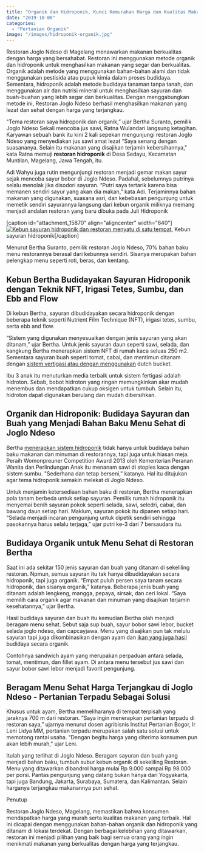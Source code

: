 ```yaml
---
title: "Organik dan Hidroponik, Kunci Kemurahan Harga dan Kualitas Makanan di Restoran Joglo Ndeso, Magelang"
date: "2019-10-08"
categories: 
  - "Pertanian Organik"
image: "/images/hidroponik-organik.jpg"
---
```


Restoran Joglo Ndeso di Magelang menawarkan makanan berkualitas dengan harga yang bersahabat. Restoran ini menggunakan metode organik dan hidroponik untuk menghasilkan makanan yang segar dan berkualitas. Organik adalah metode yang menggunakan bahan-bahan alami dan tidak menggunakan pestisida atau pupuk kimia dalam proses budidaya. Sementara, hidroponik adalah metode budidaya tanaman tanpa tanah, dan menggunakan air dan nutrisi mineral untuk menghasilkan sayuran dan buah-buahan yang lebih segar dan berkualitas. Dengan menggabungkan metode ini, Restoran Joglo Ndeso berhasil menghasilkan makanan yang lezat dan sehat dengan harga yang terjangkau.

"Tema restoran saya hidroponik dan organik,” ujar Bertha Suranto, pemilik Joglo Ndeso Sekali mencoba jus sawi, Ratna Wulandari langsung ketagihan. Karyawan sebuah bank itu kini 2 kali sepekan mengunjungi restoran Joglo Ndeso yang menyediakan jus sawi amat lezat “Saya senang dengan suasananya. Selain itu makanan yang disajikan terjamin kebersihannya," kata Ratna memuji **restoran hidroponik** di Desa Sedayu, Kecamatan Muntilan, Magelang, Jawa Tengah, itu.

Adi Wahyu juga rutin mengunjungi restoran menjadi gemar makan sayur sejak mencoba sayur bobor di Joglo Ndeso. Padahal, sebelumnya putrinya selalu menolak jika disodori sayuran. “Putri saya tertarik karena bisa memanen sendiri sayur yang akan dia makan,” kata Adi. Terjaminnya bahan makanan yang digunakan, suasana asri, dan kebebasan pengunjung untuk memetik sendiri sayurannya langsung dari kebun organik miliknya memang menjadi andalan restoran yang baru dibuka pada Juli Hidroponik

\[caption id="attachment\_15870" align="aligncenter" width="640"\][![Kebun sayuran hidroponik dan restoran menyatu di satu tempat.](/images/Kebun-sayuran-hidroponik_640x372.jpg)](http://localhost/mitra/wp-content/uploads/2019/10/Kebun-sayuran-hidroponik_640x372.jpg) Kebun sayuran hidroponik\[/caption\]

Menurut Bertha Suranto, pemilik restoran Joglo Ndeso, 70% bahan baku menu restorannya berasal dari kebunnya sendiri. Sisanya merupakan bahan pelengkap menu seperti roti, beras, dan kentang.

## Kebun Bertha Budidayakan Sayuran Hidroponik dengan Teknik NFT, Irigasi Tetes, Sumbu, dan Ebb and Flow

Di kebun Bertha, sayuran dibudidayakan secara hidroponik dengan beberapa teknik seperti Nutrient Film Technique (NFT), irigasi tetes, sumbu, serta ebb and flow.

“Sistem yang digunakan menyesuaikan dengan jenis sayuran yang akan ditanam,” ujar Bertha. Untuk jenis sayuran daun seperti sawi, selada, dan kangkung Bertha menerapkan sistem NFT di rumah kaca seluas 250 m2. Sementara sayuran buah seperti tomat, cabai, dan mentimun ditanam dengan [sistem vertigasi atau dengan menggunakan](http://localhost/mitra/pertanian-padi-menggunakan-sistem.html) dutch bucket.

Ibu 3 anak itu menuturkan media terbaik untuk sistem fertigasi adalah hidroton. Sebab, bobot hidroton yang ringan memungkinkan akar mudah menembus dan mendapatkan cukup oksigen untuk tumbuh. Selain itu, hidroton dapat digunakan berulang dan mudah dibersihkan.

## Organik dan Hidroponik: Budidaya Sayuran dan Buah yang Menjadi Bahan Baku Menu Sehat di Joglo Ndeso

Bertha [menerapkan sistem hidroponik](http://localhost/mitra/strategi-pemasaran-sayuran-organik.html) tidak hanya untuk budidaya bahan baku makanan dan minuman di restorannya, tapi juga untuk hiasan meja. Peraih Womonpreuner Competition Award 2013 oleh Kementerian Peranan Wanita dan Perlindungan Anak itu menanam sawi di stoples kaca dengan sistem sumbu. "Sederhana dan tetap berseni," katanya. Hal itu ditujukan agar tema hidroponik semakin melekat di Joglo Ndeso.

Untuk menjamin ketersediaan bahan baku di restoran, Bertha menerapkan pola tanam berbeda untuk setiap sayuran. Pemilik rumah hidroponik itu menyemai benih sayuran pokok seperti selada, sawi, seledri, cabai, dan bawang daun setiap hari. Maklum, sayuran pokok itu dipanen setiap hari. “Selada menjadi incaran pengunjung untuk dipetik sendiri sehingga pasokannya harus selalu terjaga,” ujar putri ke-3 dari 7 bersaudara itu.

## Budidaya Organik untuk Menu Sehat di Restoran Bertha

Saat ini ada sekitar 150 jenis sayuran dan buah yang ditanam di sekeliling restoran. Npmun, semua sayuran itu tak hanya dibudidayakan secara hidroponik, tapi juga organik. “Empat puluh persen saya tanam secara hidroponik, dan sisanya organik," katanya. Beberapa jenis buah yang ditanam adalah lengkeng, mangga, pepaya, sirsak, dan ceri lokal. “Saya memilih cara organik agar makanan dan minuman yang disajikan terjamin kesehatannya,” ujar Bertha.

Hasil budidaya sayuran dan buah itu kemudian Bertha olah menjadi beragam menu sehat. Sebut saja sup buah, sayur bobor sawi lebor, bucket selada joglo ndeso, dan capcayjawa. Menu yang disajikan pun tak melulu sayuran tapi juga dikombinasikan dengan ayam dan [ikan yang juga hasil](http://localhost/mitra/2-jenis-ikan-discus-unggulan-hasil.html) budidaya secara organik.

Contohnya sandwich ayam yang merupakan perpaduan antara selada, tomat, mentimun, dan fillet ayam. Di antara menu tersebut jus sawi dan sayur bobor sawi lebor menjadi favorit pengunjung.

## Beragam Menu Sehat Harga Terjangkau di Joglo Ndeso - Pertanian Terpadu Sebagai Solusi

Khusus untuk ayam, Bertha memeliharanya di tempat terpisah yang jaraknya 700 m dari restoran. “Saya ingin menerapkan pertanian terpadu di restoran saya,” ujarnya menurut dosen agribisnis Institut Pertanian Bogor, Ir Leni Lidya MM, pertanian terpadu merupakan salah satu solusi untuk memotong rantai usaha. “Dengan begitu harga yang diterima konsumen pun akan lebih murah,” ujar Leni.

Itulah yang terlihat di Joglo Ndeso. Beragam sayuran dan buah yang menjadi bahan baku, tumbuh subur kebun organik di sekeliling Restoran. Menu yang ditawarkan dibandrol harga mulai Rp 9.000 sampai Rp 98.000 per porsi. Pantas pengunjung yang datang bukan hanya dari Yogyakarta, tapi juga Bandung, Jakarta, Surabaya, Sumatera, dan Kalimantan. Selain harganya terjangkau makanannya pun sehat.

Penutup

Restoran Joglo Ndeso, Magelang, memastikan bahwa konsumen mendapatkan harga yang murah serta kualitas makanan yang terbaik. Hal ini dicapai dengan menggunakan bahan-bahan organik dan hidroponik yang ditanam di lokasi terdekat. Dengan berbagai kelebihan yang ditawarkan, restoran ini menjadi pilihan yang baik bagi semua orang yang ingin menikmati makanan yang berkualitas dengan harga yang terjangkau.
